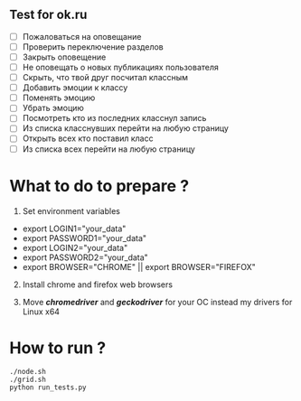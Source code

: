 ## Test for ok.ru

- [ ] Пожаловаться на оповещание
- [ ] Проверить переключение разделов
- [ ] Закрыть оповещение
- [ ] Не оповещать о новых публикациях пользователя
- [ ] Скрыть, что твой друг посчитал классным
- [ ] Добавить эмоции к классу
- [ ] Поменять эмоцию
- [ ] Убрать эмоцию
- [ ] Посмотреть кто из последних класснул запись
- [ ] Из списка класснувших перейти на любую страницу
- [ ] Открыть всех кто поставил класс
- [ ] Из списка всех перейти на любую страницу

# What to do to prepare ?
1. Set environment variables
- export LOGIN1="your_data"
- export PASSWORD1="your_data"
- export LOGIN2="your_data"
- export PASSWORD2="your_data"
- export BROWSER="CHROME" || export BROWSER="FIREFOX"
2. Install chrome and firefox web browsers

3. Move ***chromedriver*** and ***geckodriver*** for your OC instead my drivers for Linux x64

# How to run ?
```
./node.sh
./grid.sh
python run_tests.py
```


